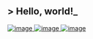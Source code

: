 ## > Hello, world!_

[![image](https://user-images.githubusercontent.com/76183510/117904428-061b5000-b2da-11eb-8269-3ff44233a191.png)
](https://www.linkedin.com/in/ceydaeser/)
[![image](https://user-images.githubusercontent.com/76183510/117905232-87271700-b2db-11eb-92cf-f8c30f08a724.png)
![image](https://user-images.githubusercontent.com/76183510/119037178-4fdef700-b9ba-11eb-92a1-4596cd1503ed.png)
](https://www.youtube.com/channel/UCKkx9iiNkWhjWUVSIOm9f7g)


<!--
**cceydae/cceydae** is a ✨ _special_ ✨ repository because its `README.md` (this file) appears on your GitHub profile.


Here are some ideas to get you started:

- 🔭 I’m currently working on ...
- 🌱 I’m currently learning ...
- 👯 I’m looking to collaborate on ...
- 🤔 I’m looking for help with ...
- 💬 Ask me about ...
- 📫 How to reach me: ...
- 😄 Pronouns: ...
- ⚡ Fun fact: ...
-->
